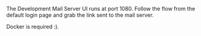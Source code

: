 The Development Mail Server UI runs at port 1080. Follow the flow from the default login page and grab the link sent to the mail server.

Docker is required :).
